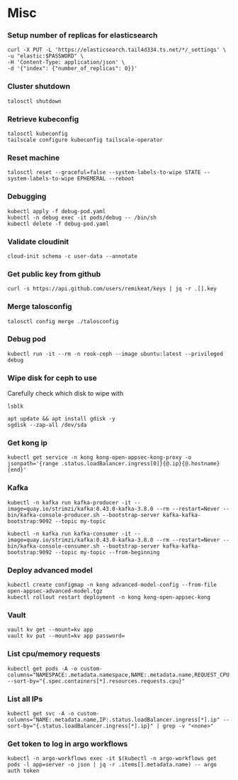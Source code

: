 # Misc

### Setup number of replicas for elasticsearch

```
curl -X PUT -L 'https://elasticsearch.tail4d334.ts.net/*/_settings' \
-u "elastic:$PASSWORD" \
-H 'Content-Type: application/json' \
-d '{"index": {"number_of_replicas": 0}}'
```

### Cluster shutdown

```
talosctl shutdown
```

### Retrieve kubeconfig

```
talosctl kubeconfig
tailscale configure kubeconfig tailscale-operator
```

### Reset machine

```
talosctl reset --graceful=false --system-labels-to-wipe STATE --system-labels-to-wipe EPHEMERAL --reboot
```

### Debugging

```
kubectl apply -f debug-pod.yaml
kubectl -n debug exec -it pods/debug -- /bin/sh
kubectl delete -f debug-pod.yaml
```

### Validate cloudinit

```
cloud-init schema -c user-data --annotate
```

### Get public key from github

```
curl -s https://api.github.com/users/remikeat/keys | jq -r .[].key
```

### Merge talosconfig

```
talosctl config merge ./talosconfig
```

### Debug pod

```
kubectl run -it --rm -n rook-ceph --image ubuntu:latest --privileged debug
```

### Wipe disk for ceph to use

Carefully check which disk to wipe with

```
lsblk
```

```
apt update && apt install gdisk -y
sgdisk --zap-all /dev/sda
```

### Get kong ip

```
kubectl get service -n kong kong-open-appsec-kong-proxy -o jsonpath='{range .status.loadBalancer.ingress[0]}{@.ip}{@.hostname}{end}'
```

### Kafka

```
kubectl -n kafka run kafka-producer -it --image=quay.io/strimzi/kafka:0.43.0-kafka-3.8.0 --rm --restart=Never -- bin/kafka-console-producer.sh --bootstrap-server kafka-kafka-bootstrap:9092 --topic my-topic
```

```
kubectl -n kafka run kafka-consumer -it --image=quay.io/strimzi/kafka:0.43.0-kafka-3.8.0 --rm --restart=Never -- bin/kafka-console-consumer.sh --bootstrap-server kafka-kafka-bootstrap:9092 --topic my-topic --from-beginning
```

### Deploy advanced model

```
kubectl create configmap -n kong advanced-model-config --from-file open-appsec-advanced-model.tgz
kubectl rollout restart deployment -n kong kong-open-appsec-kong
```

### Vault

```
vault kv get --mount=kv app
vault kv put --mount=kv app password=
```

### List cpu/memory requests

```
kubectl get pods -A -o custom-columns="NAMESPACE:.metadata.namespace,NAME:.metadata.name,REQUEST_CPU:.spec.containers[*].resources.requests.cpu,REQUEST_MEM:.spec.containers[*].resources.requests.memory" --sort-by="{.spec.containers[*].resources.requests.cpu}"
```

### List all IPs

```
kubectl get svc -A -o custom-columns="NAME:.metadata.name,IP:.status.loadBalancer.ingress[*].ip" --sort-by="{.status.loadBalancer.ingress[*].ip}" | grep -v "<none>"
```

### Get token to log in argo workflows

```
kubectl -n argo-workflows exec -it $(kubectl -n argo-workflows get pods -l app=server -o json | jq -r .items[].metadata.name) -- argo auth token
```
